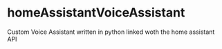 # homeAssistantVoiceAssistant

Custom Voice Assistant written in python linked woth the home assistant API 
